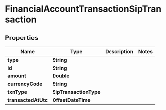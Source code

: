 

# FinancialAccountTransactionSipTransaction


## Properties

| Name | Type | Description | Notes |
|------------ | ------------- | ------------- | -------------|
|**type** | **String** |  |  |
|**id** | **String** |  |  |
|**amount** | **Double** |  |  |
|**currencyCode** | **String** |  |  |
|**txnType** | **SipTransactionType** |  |  |
|**transactedAtUtc** | **OffsetDateTime** |  |  |



